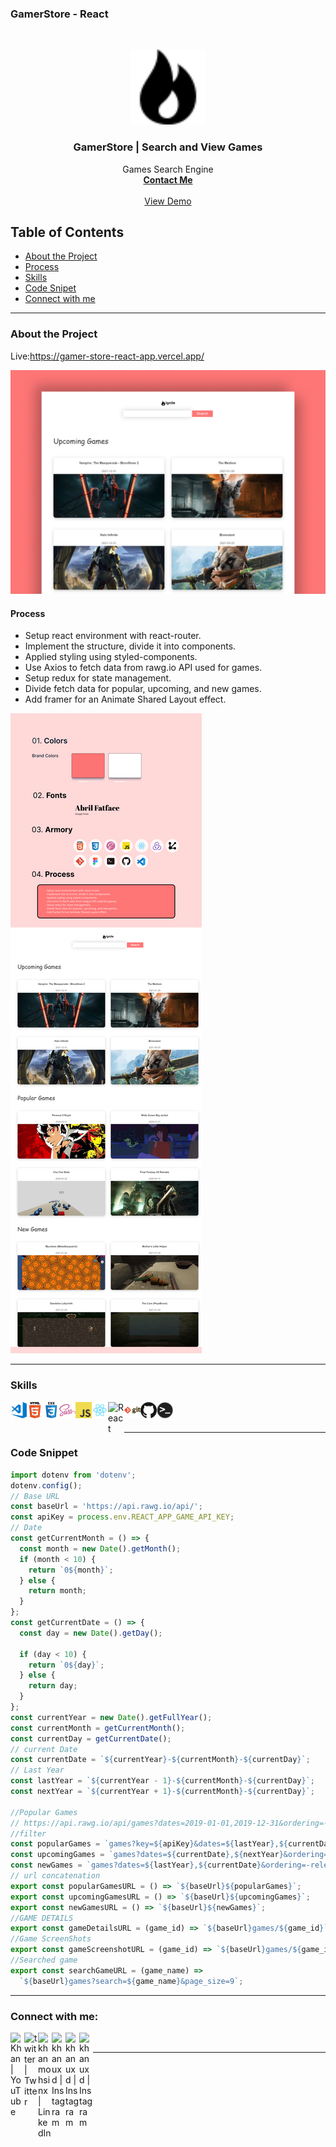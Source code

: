 ### GamerStore - React

<br />
<p align="center">
  <a href="https://gamer-store-react-app.vercel.app/">
    <img src="./src/img/logo.svg" alt="Logo" width="120" height="120">
  </a>

  <h3 align="center">GamerStore | Search and View Games </h3>

  <p align="center">
Games Search Engine <br />
    <a href="m90khan@gmail.com"><strong>Contact Me</strong></a>
    <br />
    <br />
    <a href="https://gamer-store-react-app.vercel.app/">View Demo</a>
    
   </p>
</p>

## Table of Contents

- [About the Project](#about-the-project)
- [Process](#process)
- [Skills](#skills)
- [Code Snipet](#code)
- [Connect with me](#Contact)

---

### About the Project

Live:https://gamer-store-react-app.vercel.app/

<img src="./src\img\GamerStore-Cover.jpg">

#### Process

- Setup react environment with react-router.
- Implement the structure, divide it into components.
- Applied styling using styled-components.
- Use Axios to fetch data from rawg.io API used for games.
- Setup redux for state management.
- Divide fetch data for popular, upcoming, and new games.
- Add framer for an Animate Shared Layout effect.

<img src="./src\img\GamerStore.jpg">

---

### Skills

[<img align="left" alt="Visual Studio Code" width="26px" src="https://raw.githubusercontent.com/github/explore/80688e429a7d4ef2fca1e82350fe8e3517d3494d/topics/visual-studio-code/visual-studio-code.png" />][youtube]
[<img align="left" alt="HTML5" width="26px" src="https://raw.githubusercontent.com/github/explore/80688e429a7d4ef2fca1e82350fe8e3517d3494d/topics/html/html.png" />][youtube]
[<img align="left" alt="CSS3" width="26px" src="https://raw.githubusercontent.com/github/explore/80688e429a7d4ef2fca1e82350fe8e3517d3494d/topics/css/css.png" />][youtube]
[<img align="left" alt="Sass" width="26px" src="https://raw.githubusercontent.com/github/explore/80688e429a7d4ef2fca1e82350fe8e3517d3494d/topics/sass/sass.png" />][youtube]
[<img align="left" alt="JavaScript" width="26px" src="https://raw.githubusercontent.com/github/explore/80688e429a7d4ef2fca1e82350fe8e3517d3494d/topics/javascript/javascript.png" />][youtube]
[<img align="left" alt="React" width="26px" src="https://raw.githubusercontent.com/github/explore/80688e429a7d4ef2fca1e82350fe8e3517d3494d/topics/react/react.png" />][youtube]
[<img align="left" alt="React" width="26px" src="https://cdn.jsdelivr.net/npm/simple-icons@3.13.0/icons/redux.svg" />][youtube]
[<img align="left" alt="Git" width="26px" src="https://raw.githubusercontent.com/github/explore/80688e429a7d4ef2fca1e82350fe8e3517d3494d/topics/git/git.png" />][youtube]
[<img align="left" alt="GitHub" width="26px" src="https://raw.githubusercontent.com/github/explore/78df643247d429f6cc873026c0622819ad797942/topics/github/github.png" />][youtube]
[<img align="left" alt="Terminal" width="26px" src="https://raw.githubusercontent.com/github/explore/80688e429a7d4ef2fca1e82350fe8e3517d3494d/topics/terminal/terminal.png" />][youtube]
<br />
<br />

---

### Code Snippet

```javascript
import dotenv from 'dotenv';
dotenv.config();
// Base URL
const baseUrl = 'https://api.rawg.io/api/';
const apiKey = process.env.REACT_APP_GAME_API_KEY;
// Date
const getCurrentMonth = () => {
  const month = new Date().getMonth();
  if (month < 10) {
    return `0${month}`;
  } else {
    return month;
  }
};
const getCurrentDate = () => {
  const day = new Date().getDay();

  if (day < 10) {
    return `0${day}`;
  } else {
    return day;
  }
};
const currentYear = new Date().getFullYear();
const currentMonth = getCurrentMonth();
const currentDay = getCurrentDate();
// current Date
const currentDate = `${currentYear}-${currentMonth}-${currentDay}`;
// Last Year
const lastYear = `${currentYear - 1}-${currentMonth}-${currentDay}`;
const nextYear = `${currentYear + 1}-${currentMonth}-${currentDay}`;

//Popular Games
// https://api.rawg.io/api/games?dates=2019-01-01,2019-12-31&ordering=-added
//filter
const popularGames = `games?key=${apiKey}&dates=${lastYear},${currentDate}&ordering=-rating&page_size=4`;
const upcomingGames = `games?dates=${currentDate},${nextYear}&ordering=-added&page_size=4`;
const newGames = `games?dates=${lastYear},${currentDate}&ordering=-released&page_size=4`;
// url concatenation
export const popularGamesURL = () => `${baseUrl}${popularGames}`;
export const upcomingGamesURL = () => `${baseUrl}${upcomingGames}`;
export const newGamesURL = () => `${baseUrl}${newGames}`;
//GAME DETAILS
export const gameDetailsURL = (game_id) => `${baseUrl}games/${game_id}`;
//Game ScreenShots
export const gameScreenshotURL = (game_id) => `${baseUrl}games/${game_id}/screenshots`;
//Searched game
export const searchGameURL = (game_name) =>
  `${baseUrl}games?search=${game_name}&page_size=9`;
```

---

### Connect with me:

[<img align="left" alt="Khan | YouTube" width="22px" src="https://cdn.jsdelivr.net/npm/simple-icons@v3/icons/youtube.svg" />][youtube]

[<img align="left" alt="twitter | Twitter" width="22px" src="https://cdn.jsdelivr.net/npm/simple-icons@v3/icons/twitter.svg" />][twitter]
[<img align="left" alt="khanmohsinx | LinkedIn" width="22px" src="https://cdn.jsdelivr.net/npm/simple-icons@v3/icons/linkedin.svg" />][linkedin]
[<img align="left" alt="khanuxd | Instagram" width="22px" src="https://cdn.jsdelivr.net/npm/simple-icons@v3/icons/instagram.svg" />][instagram]
[<img align="left" alt="khanuxd | Instagram" width="22px" src="https://cdn.jsdelivr.net/npm/simple-icons@3.13.0/icons/behance.svg" />][behance]
[<img align="left" alt="khanuxd | Instagram" width="22px" src="https://cdn.jsdelivr.net/npm/simple-icons@3.13.0/icons/dribbble.svg" />][dribble]
<br />

---

[youtube]: https://www.youtube.com/channel/UC96rVfdTKsjZpREnH6CaCOw
[twitter]: https://twitter.com/uxdkhan
[linkedin]: https://www.linkedin.com/in/uxdkhan
[instagram]: https://www.instagram.com/uxdkhan/
[behance]: https://www.behance.net/Khan_Mohsin
[dribble]: https://dribbble.com/uxdkhan

